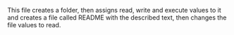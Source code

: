 This file creates a folder, then assigns read, write and execute values to it and creates a file called README with the described text, then changes the file values to read.